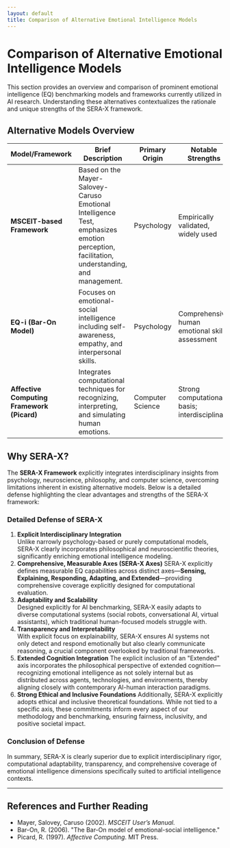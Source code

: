 ```yaml
---
layout: default
title: Comparison of Alternative Emotional Intelligence Models
---
```


# Comparison of Alternative Emotional Intelligence Models

This section provides an overview and comparison of prominent emotional intelligence (EQ) benchmarking models and frameworks currently utilized in AI research. Understanding these alternatives contextualizes the rationale and unique strengths of the SERA-X framework.

## Alternative Models Overview

| Model/Framework | Brief Description | Primary Origin | Notable Strengths | Limitations |
|-----------------|-------------------|----------------|-------------------|-------------|
| **MSCEIT-based Framework** | Based on the Mayer-Salovey-Caruso Emotional Intelligence Test, emphasizes emotion perception, facilitation, understanding, and management. | Psychology | Empirically validated, widely used | Limited computational adaptability; human-focused, lacks explicit AI adaptation |
| **EQ-i (Bar-On Model)** | Focuses on emotional-social intelligence including self-awareness, empathy, and interpersonal skills. | Psychology | Comprehensive human emotional skills assessment | Difficult to operationalize computationally; limited explicit AI applicability |
| **Affective Computing Framework (Picard)** | Integrates computational techniques for recognizing, interpreting, and simulating human emotions. | Computer Science | Strong computational basis; interdisciplinary | Broad theoretical focus; lacks standardized EQ benchmarking methodology |

## Why SERA-X?

The **SERA-X Framework** explicitly integrates interdisciplinary insights from psychology, neuroscience, philosophy, and computer science, overcoming limitations inherent in existing alternative models. Below is a detailed defense highlighting the clear advantages and strengths of the SERA-X framework:

### **Detailed Defense of SERA-X**

1. **Explicit Interdisciplinary Integration**  
   Unlike narrowly psychology-based or purely computational models, SERA-X clearly incorporates philosophical and neuroscientific theories, significantly enriching emotional intelligence modeling.
2. **Comprehensive, Measurable Axes (SERA-X Axes)**
   SERA-X explicitly defines measurable EQ capabilities across distinct axes—**Sensing, Explaining, Responding, Adapting, and Extended**—providing comprehensive coverage explicitly designed for computational evaluation.
3. **Adaptability and Scalability**  
   Designed explicitly for AI benchmarking, SERA-X easily adapts to diverse computational systems (social robots, conversational AI, virtual assistants), which traditional human-focused models struggle with.
4. **Transparency and Interpretability**  
   With explicit focus on explainability, SERA-X ensures AI systems not only detect and respond emotionally but also clearly communicate reasoning, a crucial component overlooked by traditional frameworks.
5. **Extended Cognition Integration**
The explicit inclusion of an "Extended" axis incorporates the philosophical perspective of extended cognition—recognizing emotional intelligence as not solely internal but as distributed across agents, technologies, and environments, thereby aligning closely with contemporary AI-human interaction paradigms.
6. **Strong Ethical and Inclusive Foundations**
Additionally, SERA-X explicitly adopts ethical and inclusive theoretical foundations. While not tied to a specific axis, these commitments inform every aspect of our methodology and benchmarking, ensuring fairness, inclusivity, and positive societal impact.

### **Conclusion of Defense**  
In summary, SERA-X is clearly superior due to explicit interdisciplinary rigor, computational adaptability, transparency, and comprehensive coverage of emotional intelligence dimensions specifically suited to artificial intelligence contexts.

---

## **References and Further Reading**
- Mayer, Salovey, Caruso (2002). *MSCEIT User’s Manual.*
- Bar-On, R. (2006). "The Bar-On model of emotional-social intelligence."
- Picard, R. (1997). *Affective Computing*. MIT Press.
